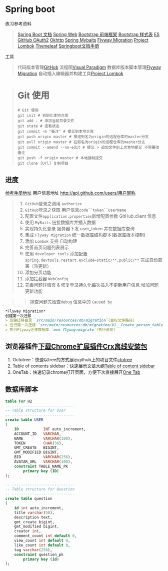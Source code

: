 # Spring boot
练习参考资料
>[Spring Boot 文档](https://spring.io/projects/spring-boot)
>[Spring Web](https://spring.io/guides/gs/serving-web-content/)
>[Bootstrap 前端框架](https://v3.bootcss.com/getting-started/#download)
>[Bootstrap 样式表](https://v3.bootcss.com/css/)
>[ES](https://elasticsearch.cn/explore)
>[GitHub OAuth2](https://devoloper.github.com/aoos/building-oauth-apps/creating-an-oauth-app/)
>[Okhttp](https://square.github.io/okhttp)
>[Spring Mybaits](https://mybatis.org/mybatis-3/zh/index.html)
>[Flyway Migration](https://flywaydb.org/getstarted/firststeps/maven)
>[Project Lombok](https://projectlombok.org/)
>[Thymeleaf](https://thymeleaf.org/doc/tutorials/3.0/usingthymeleaf.html#setting-srreibute-values)
>[Springboot文档手册](https://docs.spring.io/spring-boot/docs/)

工具
>代码版本管理[GitHub](https://github.com)
>流程图[Visual Paradigm](https://www.visual-paradigm.com)
>数据库版本脚本管理[Flyway Migration](https://flywaydb.org/getstarted/firststeps/maven)
>自动插入编辑器并构建工具[Project Lombok](https://projectlombok.org/)
>

> # Git 使用
> ```shell script
> # Git 使用
> git init # 初始化本地仓库
> git add . # 添加当前目录文件
> git state # 查看状态
> git commit -m "备注" # 提交到本地仓库
> git push origin master # 推送到名为origin的远程仓库的master分支
> git pull origin master # 拉取名为origin的远程仓库的master分支
> git commit --amend --no-edit # 提交 > 追加文件到上次本地提交 不需要改备注
> git push -f origin master # 本地强制提交
> git clone [Url] 复制项目
> ```

## 进度
[参考手册地址](https://docs.spring.io/spring-boot/docs/2.0.0.RC1/reference/htmlsingle/)
用户信息地址 http://api.github.com/users/用户昵称
> 1. `GitHub`登录之调用 `authorize`
> 2. `GitHub`登录之获取 用户信息`code``token``UserName`
> 3. 配置文件`application.properties`新增配置参数 GitHub.client 信息
> 4. 使用 `MyBaits` 链接数据库并插入数据
> 5. 实现持久化登录 服务器下发 user_token 并在数据库查询
> 6. 集成 `Flyway Migration` 统一数据库结构脚本(数据库版本控制)
> 7. 添加 `Lombok` 支持 自动构建
> 8. 完善首页问题列表展示
> 9. 使用 `developer tools` 添加配置 `spring.devtools.restart.exclude=static/**,public/**` 完成自动部署（热更新）
> 10. 添加分页功能
> 11. 添加拦截器 `WebConfig`
> 12. 完善问题详情页 & 修复登录持久化每次插入不更新用户信息 增加问题更新功能


> > 排查问题先检查`debug` 信息中的 `Caused by`

```markdown
*Flyway Migration*
创建第一次迁移
> 创建迁移目录 `src/main/resources/db/migration`(目标文件路径)
> 进行第一次迁移 `src/main/resources/db/migration/V1__Create_person_table.sql`(SQL语句)
> 执行Flyway迁移数据库 `mvn flyway:migrate`(执行语句)

```

## 浏览器插件[下载Chrome扩展插件Crx离线安装包](https://crxdl.com/)
1. Octotree：快速以tree的方式展示github上的项目文件[ctotree](https://www.octotree.io/) 
2. Table of contents sidebar：快速展示文章大纲[Table of content sidebar](https://chrome.google.com/webstore/detail/table-of-contents-sidebar/ohohkfheangmbedkgechjkmbepeikkej) 
3. OneTab：快速记录chrome打开页面，方便下次直接展开[One Tab](https://chrome.google.com/webstore/detail/chphlpgkkbolifaimnlloiipkdnihall) 



## 数据库脚本
```sql
table For H2
-- ----------------------------
-- Table structure for User 
-- ----------------------------
create table USER
(
    ID           INT auto_increment,
    ACCOUNT_ID   VARCHAR,
    NAME         VARCHAR(100),
    TOKEN        CHAR(36),
    GMT_CREATE   BIGINT,
    GMT_MODIFIED BIGINT,
    BIO          VARCHAR(256),
    AVATAR_URL   VARCHAR(100),
    constraint TABLE_NAME_PK
        primary key (ID)
);

-- ----------------------------
-- Table structure for Question 
-- ----------------------------
create table question
(
	id int auto_increment,
	title varchar(50),
	description text,
	gmt_create bigint,
	gmt_modified bigint,
	creator int,
	comment_count int default 0,
	view_count int default 0,
	like_count int default 0,
	tag varchar(256),
	constraint question_pk
		primary key (id)
);


```


